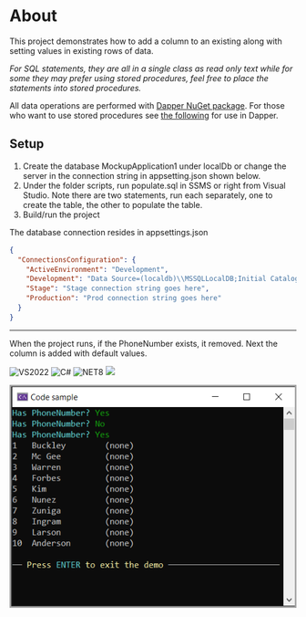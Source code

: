 ﻿# About

This project demonstrates how to add a column to an existing along with setting values in existing rows of data.

*For SQL statements, they are all in a single class as read only text while for some they may prefer using stored procedures, feel free to place the statements into stored procedures.*

All data operations are performed with [Dapper NuGet package](https://www.nuget.org/packages/Dapper). For those who want to use stored procedures see [the following](https://github.com/DapperLib/Dapper?tab=readme-ov-file#stored-procedures) for use in Dapper.

## Setup

1. Create the database MockupApplication1 under localDb or change the server in the connection string in appsetting.json shown below.
1. Under the folder scripts, run populate.sql in SSMS or right from Visual Studio. Note there are two statements, run each separately, one to create the table, the other to populate the table.
1. Build/run the project


The database connection resides in appsettings.json

```json
{
  "ConnectionsConfiguration": {
    "ActiveEnvironment": "Development",
    "Development": "Data Source=(localdb)\\MSSQLLocalDB;Initial Catalog=MockupApplication1;Integrated Security=True;Encrypt=False",
    "Stage": "Stage connection string goes here",
    "Production": "Prod connection string goes here"
  }
}
```
---

When the project runs, if the PhoneNumber exists, it removed. Next the column is added with default values.

![VS2022](https://img.shields.io/badge/Visual_Studio_2022-5C2D91?style=for-the-badge&logo=visual%20studio&logoColor=white) 
![C#](https://img.shields.io/badge/C%23-239120?style=for-the-badge&logo=csharp&logoColor=white) ![NET8](https://img.shields.io/badge/.NET8-512BD4?style=for-the-badge&logo=dotnet&logoColor=white) ![](https://img.shields.io/badge/Microsoft%20SQL%20Server_and_Dapper-CC2927?style=for-the-badge&logo=microsoft%20sql%20server&logoColor=white)


![Screenshot](assets/screenshot.png)